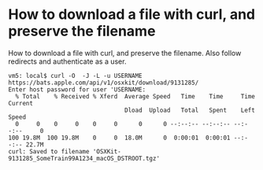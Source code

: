 How to download a file with curl, and preserve the filename
===========================================================

How to download a file with curl, and preserve the filename.  Also follow
redirects and authenticate as a user.

    vm5: local$ curl -O  -J -L -u USERNAME https://bats.apple.com/api/v1/osxkit/download/9131285/
    Enter host password for user 'USERNAME:
      % Total    % Received % Xferd  Average Speed   Time    Time     Time  Current
                                     Dload  Upload   Total   Spent    Left  Speed
      0     0    0     0    0     0      0      0 --:--:-- --:--:-- --:--:--     0
    100 19.8M  100 19.8M    0     0  18.0M      0  0:00:01  0:00:01 --:--:-- 22.7M
    curl: Saved to filename 'OSXKit-9131285_SomeTrain99A1234_macOS_DSTROOT.tgz'
    
